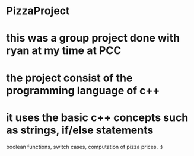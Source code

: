 # PizzaProject
# this was a group project done with ryan at my time at PCC
# the project consist of the programming language of c++
# it uses the basic c++ concepts such as strings, if/else statements
  boolean functions, switch cases, computation of pizza prices. :)
